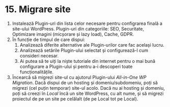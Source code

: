 # 15. Migrare site

1. Instalează Plugin-uri din lista celor necesare pentru configrarea finală a site-ului WordPress. Plugin-uri din categoriile: SEO, Securitate, Optimizare imagini (micșorare și lazy load), Cache, GDPR.
2. În funcție de timpul de care dispui:
    1. Analizează diferite alternative ale Plugin-urilor care fac același lucru. 
    2. Analizează setările Plugin-ului selectat și configurează-l cum consideri necesar. 
    3. Ai putea să te uiți la niște tutoriale din internet pentru o mai bună configurare a Plugin-ului și pentru a-i descoperi toate funcționalitățile.
3. Încearcă să migrezi site-ul cu ajutorul Plugin-ului *All-in-One WP Migration*. Dacă dispui de un hosting și domeniu/subdomeniu, poți să migrezi (cel puțin temporar) site-ul acolo. Dacă nu ai hosting și domeniu, poți să creezi în *Local* încă un site WordPress, cu alt nume, și să migrezi proiectul de pe un site pe celălalt (de pe Local tot pe Local).